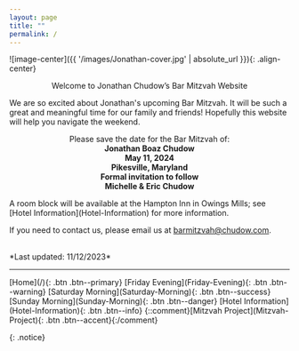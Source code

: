 ```yaml
---
layout: page
title: ""
permalink: /
---
```

![image-center]({{ '/images/Jonathan-cover.jpg' | absolute_url }}){: .align-center}

<p style="text-align: center;"> 
Welcome to Jonathan Chudow’s Bar Mitzvah Website 
</p>
We are so excited about Jonathan's upcoming Bar Mitzvah.  It will be such a great and meaningful time for our family and friends!  Hopefully this website will help you navigate the weekend.  

<p style="text-align: center;">
Please save the date for the Bar Mitzvah of: <br />
<b>
Jonathan Boaz Chudow <br />
May 11, 2024 <br />
Pikesville, Maryland <br />
Formal invitation to follow <br />
Michelle & Eric Chudow <br />
</b>
</p>  
A room block will be available at the Hampton Inn in Owings Mills; see [Hotel Information](Hotel-Information) for more information.

<!-- this is a comment -->
<!-- Click the buttons below for more information: -->
<!-- [Save the Date](Save-the-Date){: .btn .btn--success} -->

If you need to contact us, please email us at [barmitzvah@chudow.com](mailto:barmitzvah@chudow.com?subject=Jonathan%20Bar%20Mitzvah).

<br />
*Last updated: 11/12/2023*

<hr />
[Home](/){: .btn .btn--primary} 
[Friday Evening](Friday-Evening){: .btn .btn--warning} 
[Saturday Morning](Saturday-Morning){: .btn .btn--success}
[Sunday Morning](Sunday-Morning){: .btn .btn--danger} 
[Hotel Information](Hotel-Information){: .btn .btn--info}
{::comment}[Mitzvah Project](Mitzvah-Project){: .btn .btn--accent}{:/comment}

{: .notice}
